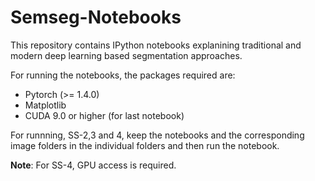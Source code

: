 # Semseg-Notebooks
This repository contains IPython notebooks explanining traditional and modern deep learning based segmentation approaches. 


For running the notebooks, the packages required are:
* Pytorch (>= 1.4.0)
* Matplotlib
* CUDA 9.0 or higher (for last notebook)


For runnning, SS-2,3 and 4, keep the notebooks and the corresponding image folders in the individual folders and then run the notebook.

<b>Note</b>: For SS-4, GPU access is required. 
